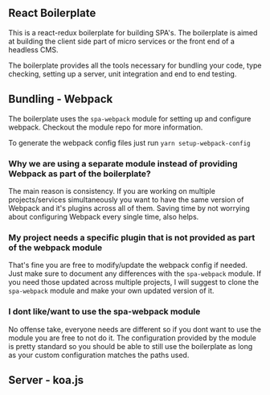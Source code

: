 ## React Boilerplate

This is a react-redux boilerplate for building SPA's. The boilerplate is aimed at building the client side part of micro services or the front end of a headless CMS.

The boilerplate provides all the tools necessary for bundling your code, type checking, setting up a server, unit integration and end to end testing.

## Bundling - Webpack

The boilerplate uses the `spa-webpack` module for setting up and configure webpack. Checkout the module repo for more information.

To generate the webpack config files just run `yarn setup-webpack-config`

### Why we are using a separate module instead of providing Webpack as part of the boilerplate?

The   main reason is consistency. If you are working on multiple projects/services simultaneously you want to have the same version of Webpack and it's plugins across all of them. Saving time by not worrying about configuring Webpack every single time, also helps.

### My project needs a specific plugin that is not provided as part of the webpack module

That's fine you are free to modify/update the webpack config if needed. Just make sure to document any differences with the `spa-webpack` module. If you need those updated across multiple projects, I will suggest to clone the `spa-webpack` module and make your own updated version of it.

### I dont like/want to use the spa-webpack module

No offense take, everyone needs are different so if you dont want to use the module you are free to not do it. The configuration provided by the module is pretty standard so you should be able to still use the boilerplate as long as your custom configuration matches the paths used.

## Server - koa.js









